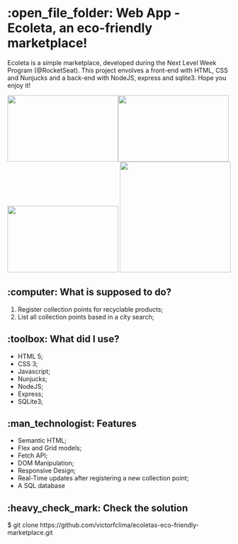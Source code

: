 <h1>:open_file_folder: Web App - Ecoleta, an eco-friendly marketplace!</h1>

Ecoleta is a simple marketplace, developed during the Next Level Week Program (@RocketSeat). This project envolves a front-end with HTML, CSS and Nunjucks and a back-end with NodeJS, express and sqlite3. Hope you enjoy it!

<img src="https://github.com/victorfclima/ecoletas-eco-friendly-marketplace/blob/master/.github/home.png" width="250" height="150"><img src="https://github.com/victorfclima/ecoletas-eco-friendly-marketplace/blob/master/.github/fail.png" width="250" height="150"><img src="https://github.com/victorfclima/ecoletas-eco-friendly-marketplace/blob/master/.github/search.png" width="250" height="150">
<img src="https://github.com/victorfclima/ecoletas-eco-friendly-marketplace/blob/master/.github/create-point.png" width="250">

<h2>:computer: What is supposed to do?</h2>
<ol>
<li>Register collection points for recyclable products;</li>
<li>List all collection points based in a city search;</li>
</ol>

<h2>:toolbox: What did I use?</h2>
<ul>
<li>HTML 5;</li>
<li>CSS 3;</li>
<li>Javascript;</li>
<li>Nunjucks;</li>
<li>NodeJS;</li>
<li>Express;</li>
<li>SQLite3;</li>
</ul>

<h2>:man_technologist: Features</h2>
<ul>
<li>Semantic HTML;</li>
<li>Flex and Grid models;</li>
<li>Fetch API;</li>
<li>DOM Manipulation;</li>
<li>Responsive Design;</li>
<li>Real-Time updates after registering a new collection point;</li>
<li>A SQL database</li>
</ul>

<h2>:heavy_check_mark: Check the solution</h2>
$ git clone https://github.com/victorfclima/ecoletas-eco-friendly-marketplace.git
<br>
